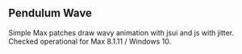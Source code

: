 ## Pendulum Wave
Simple Max patches draw wavy animation with jsui and js with jitter.<br>
Checked operational for Max 8.1.11 / Windows 10.